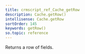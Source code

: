 ```yaml
---
title: crmscript_ref_Cache_getRow
description: Cache.getRow()
intellisense: Cache.getRow
sortOrder: 145
keywords: getRow()
so.topic: reference
---
```


Returns a row of fields.



